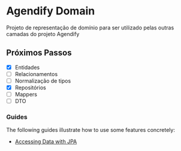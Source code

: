 # Agendify Domain

Projeto de representação de domínio para ser utilizado pelas outras camadas do projeto Agendify

## Próximos Passos

- [x] Entidades
- [ ] Relacionamentos
- [ ] Normalização de tipos
- [x] Repositórios
- [ ] Mappers
- [ ] DTO

### Guides

The following guides illustrate how to use some features concretely:

* [Accessing Data with JPA](https://spring.io/guides/gs/accessing-data-jpa/)

